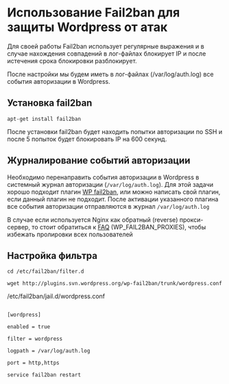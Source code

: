 # Использование Fail2ban для защиты Wordpress от атак

Для своей работы Fail2ban использует регулярные выражения и в случае нахождения совпадений в лог-файлах блокирует IP и после истечения срока блокировки разблокирует.

После настройки мы будем иметь в лог-файлах (/var/log/auth.log) все события авторизации в Wordpress.

## Установка fail2ban

```
apt-get install fail2ban
```

После установки fail2ban будет находить попытки авторизации по SSH и после 5 попыток будет блокировать IP на 600 секунд.

## Журналирование событий авторизации

Необходимо перенаправить события авторизации в Wordpress в системный журнал авторизации (`/var/log/auth.log`).
Для этой задачи хорошо подходит плагин [WP fail2ban](https://wordpress.org/plugins/wp-fail2ban/), или можно написать свой плагин, если данный плагин не подходит. После активации указанного плагина все события авторизации отправляются в журнал `/var/log/auth.log`

В случае если используется Nginx как обратный (reverse) прокси-сервер, то стоит обратиться к [FAQ](https://wordpress.org/plugins/wp-fail2ban/faq/) (WP_FAIL2BAN_PROXIES), чтобы избежать пролировки всех пользователей

## Настройка фильтра

```
cd /etc/fail2ban/filter.d

wget http://plugins.svn.wordpress.org/wp-fail2ban/trunk/wordpress.conf
```

/etc/fail2ban/jail.d/wordpress.conf

```

[wordpress]

enabled = true

filter = wordpress

logpath = /var/log/auth.log

port = http,https
```

```
service fail2ban restart
```
